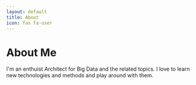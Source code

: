 ```yaml
---
layout: default
title: About
icon: fas fa-user
---
```

# About Me

I'm an enthuist Architect for Big Data and the related topics. I love to learn new technologies and methods and play around with them.
